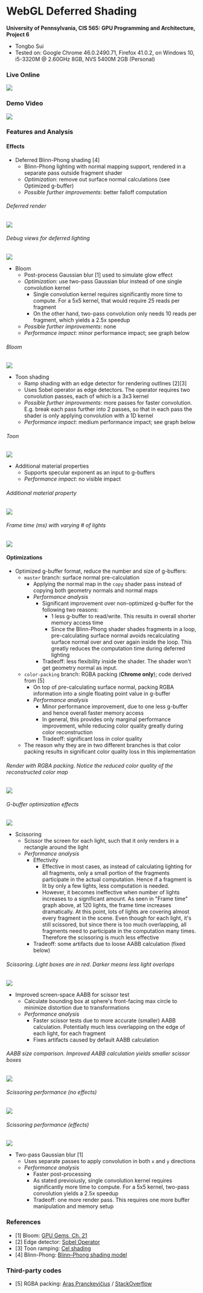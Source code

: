 WebGL Deferred Shading
======================

**University of Pennsylvania, CIS 565: GPU Programming and Architecture, Project 6**

* Tongbo Sui
* Tested on: Google Chrome 46.0.2490.71, Firefox 41.0.2, on Windows 10, i5-3320M @ 2.60GHz 8GB, NVS 5400M 2GB (Personal)

### Live Online

[![](img/thumb.png)](http://stonebird.github.io/Project6-WebGL-Deferred-Shading/)

### Demo Video

[![](img/video.png)](https://youtu.be/kwzxPAwXkkw)

### Features and Analysis

#### Effects

* Deferred Blinn-Phong shading [4]
  * Blinn-Phong lighting with normal mapping support, rendered in a separate pass outside fragment shader
  * *Optimization*: remove out surface normal calculations (see Optimized g-buffer)
  * *Possible further improvements*: better falloff computation

###### Deferred render

![](img/deferred-render.png)

###### Debug views for deferred lighting

![](img/debugs.png)

* Bloom
  * Post-process Gaussian blur [1] used to simulate glow effect
  * *Optimization*: use two-pass Gaussian blur instead of one single convolution kernel
    * Single convolution kernel requires significantly more time to compute. For a 5x5 kernel, that would require 25 reads per fragment
    * On the other hand, two-pass convolution only needs 10 reads per fragment, which yields a 2.5x speedup
  * *Possible further improvements*: none
  * *Performance impact*: minor performance impact; see graph below

###### Bloom

![](img/bloom-shading.png)

* Toon shading
  * Ramp shading with an edge detector for rendering outlines [2][3]
  * Uses Sobel operator as edge detectors. The operator requires two convolution passes, each of which is a 3x3 kernel
  * *Possible further improvements*: more passes for faster convolution. E.g. break each pass further into 2 passes, so that in each pass the shader is only applying convolution with a 1D kernel 
  * *Performance impact*: medium performance impact; see graph below

###### Toon

![](img/toon-shading.png)

* Additional material properties
  * Supports specular exponent as an input to g-buffers
  * *Performance impact*: no visible impact

###### Additional material property

![](img/spec-exp.png)

###### Frame time (ms) with varying # of lights

![](img/light-time.png)

#### Optimizations

* Optimized g-buffer format, reduce the number and size of g-buffers:
  * `master` branch: surface normal pre-calculation
    * Applying the normal map in the `copy` shader pass instead of copying both geometry normals and normal maps
    * *Performance analysis*
      * Significant improvement over non-optimized g-buffer for the following two reasons:
        * 1 less g-buffer to read/write. This results in overall shorter memory access time
        * Since the Blinn-Phong shader shades fragments in a loop, pre-calculating surface normal avoids recalculating surface normal over and over again inside the loop. This greatly reduces the computation time during deferred lighting
      * Tradeoff: less flexibility inside the shader. The shader won't get geometry normal as input.
  * `color-packing` branch: RGBA packing (**Chrome only**); code derived from [5]
    * On top of pre-calculating surface normal, packing RGBA information into a single floating point value in g-buffer
    * *Performance analysis*
      * Minor performance improvement, due to one less g-buffer and hence overall faster memory access
      * In general, this provides only marginal performance improvement, while reducing color quality greatly during color reconstruction
      * Tradeoff: significant loss in color quality
  * The reason why they are in two different branches is that color packing results in significant color quality loss in this implementation

###### Render with RGBA packing. Notice the reduced color quality of the reconstructed color map

![](img/packing-demo.png)

###### G-buffer optimization effects

![](img/gbuf-opt.png)

* Scissoring
  * Scissor the screen for each light, such that it only renders in a rectangle around the light
  * *Performance analysis*
    * Effectivity
      * Effective in most cases, as instead of calculating lighting for all fragments, only a small portion of the fragments participate in the actual computation. Hence if a fragment is lit by only a few lights, less computation is needed.
      * However, it becomes ineffective when number of lights increases to a significant amount. As seen in "Frame time" graph above, at 120 lights, the frame time increases dramatically. At this point, lots of lights are covering almost every fragment in the scene. Even though for each light, it's still scissored, but since there is too much overlapping, all fragments need to participate in the computation many times. Therefore the scissoring is much less effective
    * Tradeoff: some artifacts due to loose AABB calculation (fixed below)

###### Scissoring. Light boxes are in red. Darker means less light overlaps

![](img/default-aabb-debug.png)

* Improved screen-space AABB for scissor test
  * Calculate bounding box at sphere's front-facing max circle to minimize distortion due to transformations
  * *Performance analysis*
    * Faster scissor tests due to more accurate (smaller) AABB calculation. Potentially much less overlapping on the edge of each light, for each fragment
    * Fixes artifacts caused by default AABB calculation

###### AABB size comparison. Improved AABB calculation yields smaller scissor boxes

![](img/aabb-compare.png)

###### Scissoring performance (no effects)

![](img/scissor-pure.png)

###### Scissoring performance (effects)

![](img/scissor-effect.png)

* Two-pass Gaussian blur [1]
  * Uses separate passes to apply convolution in both `x` and `y` directions
  * *Performance analysis*
    * Faster post-processing
    * As stated previoiusly, single convolution kernel requires significantly more time to compute. For a 5x5 kernel, two-pass convolution yields a 2.5x speedup
    * Tradeoff: one more render pass. This requires one more buffer manipulation and memory setup

### References

* [1] Bloom: [GPU Gems, Ch. 21](http://http.developer.nvidia.com/GPUGems/gpugems_ch21.html)
* [2] Edge detector: [Sobel Operator](https://en.wikipedia.org/wiki/Sobel_operator)
* [3] Toon ramping: [Cel shading](http://prideout.net/blog/?p=22#toon)
* [4] Blinn-Phong: [Blinn–Phong shading model](https://en.wikipedia.org/wiki/Blinn%E2%80%93Phong_shading_model)

### Third-party codes
* [5] RGBA packing: [Aras Pranckevičius](http://aras-p.info/blog/2009/07/30/encoding-floats-to-rgba-the-final/) / [StackOverflow](http://stackoverflow.com/questions/30242013/glsl-compressing-packing-multiple-0-1-colours-var4-into-a-single-var4-variab)
